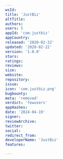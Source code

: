 ```yaml
---
wsId: 
title: 'JustBiz'
altTitle: 
authors: 
users: 5
appId: 'com.justbiz'
appCountry: 
released: '2020-02-22'
updated: '2020-02-22'
version: '1.0.0'
stars: 
ratings: 
reviews: 
size: 
website: 
repository: 
issue: 
icon: 'com.justbiz.png'
bugbounty: 
meta: 'removed'
verdict: 'fewusers'
appHashes: 
date: '2024-04-19'
signer: 
reviewArchive: 
twitter: 
social: 
redirect_from: 
developerName: 'JustBiz'
features: 

---
```


